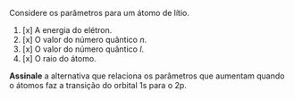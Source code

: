 Considere os parâmetros para um átomo de lítio.

1. [x] A energia do elétron.
2. [x] O valor do número quântico $n$.
3. [x] O valor do número quântico $l$.
4. [x] O raio do átomo.

**Assinale** a alternativa que relaciona os parâmetros que aumentam quando o átomos faz a transição do orbital $\mathrm{1s}$ para o $\mathrm{2p}$.
